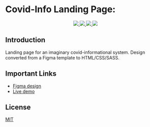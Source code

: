 # Covid-Info Landing Page:

<p align="center">
  <a href="https://www.w3schools.com/html/" alt="Built with: HTML5">
    <img src="https://badgen.net/badge/Built%20with/HTML5/E44D26" />
  </a>
  <a href="https://www.w3schools.com/css/" alt="Built with: CSS">
    <img src="https://badgen.net/badge/Built%20with/CSS3/264DE4" />
  </a>
  <a href="https://www.w3schools.com/sass/" alt="Powered By: SASS">
    <img src="https://badgen.net/badge/Powered%20by/SASS/CD6799" />
  </a>
  <a href="https://opensource.org/licenses/MIT" alt="License: MIT">
    <img src="https://img.shields.io/badge/License-MIT-green.svg" />
  </a>
</p>

## Introduction

Landing page for an imaginary covid-informational system.
Design converted from a Figma template to HTML/CSS/SASS.

## Important Links

- [Figma design](https://www.uistore.design/items/covid-19-landing-page-for-figma/)
- [Live demo](https://raj-batth.github.io/covid-info/dist)

## License

[MIT](https://choosealicense.com/licenses/mit/)
